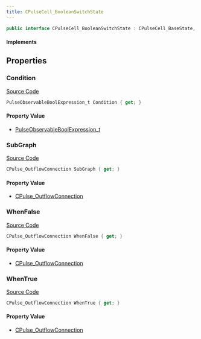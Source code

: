 ```yaml
---
title: CPulseCell_BooleanSwitchState
---
```


```csharp
public interface CPulseCell_BooleanSwitchState : CPulseCell_BaseState, CPulseCell_BaseYieldingInflow, CPulseCell_BaseFlow, CPulseCell_Base, ISchemaClass<CPulseCell_Base>, ISchemaClass<CPulseCell_BaseFlow>, ISchemaClass<CPulseCell_BaseYieldingInflow>, ISchemaClass<CPulseCell_BaseState>, ISchemaClass<CPulseCell_BooleanSwitchState>, ISchemaField, ISchemaClass, INativeHandle
```

#### Implements

## Properties

### Condition

[Source Code](https://github.com/swiftly-solution/swiftlys2/blob/main/managed/src/SwiftlyS2.Generated/Schemas/Interfaces/CPulseCell_BooleanSwitchState.cs#L17)

```csharp
PulseObservableBoolExpression_t Condition { get; }
```

#### Property Value

- [PulseObservableBoolExpression_t](/docs/api/shared/schemadefinitions/pulseobservableboolexpression_t)

### SubGraph

[Source Code](https://github.com/swiftly-solution/swiftlys2/blob/main/managed/src/SwiftlyS2.Generated/Schemas/Interfaces/CPulseCell_BooleanSwitchState.cs#L19)

```csharp
CPulse_OutflowConnection SubGraph { get; }
```

#### Property Value

- [CPulse_OutflowConnection](/docs/api/shared/schemadefinitions/cpulse_outflowconnection)

### WhenFalse

[Source Code](https://github.com/swiftly-solution/swiftlys2/blob/main/managed/src/SwiftlyS2.Generated/Schemas/Interfaces/CPulseCell_BooleanSwitchState.cs#L23)

```csharp
CPulse_OutflowConnection WhenFalse { get; }
```

#### Property Value

- [CPulse_OutflowConnection](/docs/api/shared/schemadefinitions/cpulse_outflowconnection)

### WhenTrue

[Source Code](https://github.com/swiftly-solution/swiftlys2/blob/main/managed/src/SwiftlyS2.Generated/Schemas/Interfaces/CPulseCell_BooleanSwitchState.cs#L21)

```csharp
CPulse_OutflowConnection WhenTrue { get; }
```

#### Property Value

- [CPulse_OutflowConnection](/docs/api/shared/schemadefinitions/cpulse_outflowconnection)


